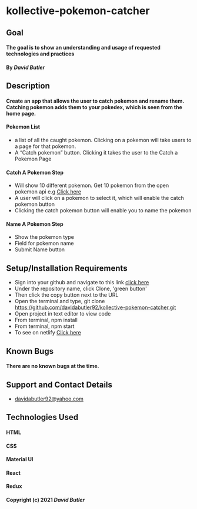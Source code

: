 # kollective-pokemon-catcher

## Goal 
#### The goal is to show an understanding and usage of requested technologies and practices
#### By _**David Butler**_

## Description
#### Create an app that allows the user to catch pokemon and rename them. Catching pokemon adds them to your pokedex, which is seen from the home page.

#### Pokemon List 
* a list of all the caught pokemon. Clicking on a pokemon will take users to a page for that pokemon.
* A “Catch pokemon” button. Clicking it takes the user to the Catch a Pokemon Page
#### Catch A Pokemon Step
* Will show 10 different pokemon. Get 10 pokemon from the open pokemon api e.g  [Click here](https://pokeapi.co/api/v2/pokemon?offset=20&limit=20)
* A user will click on a pokemon to select it, which will enable the catch pokemon button
* Clicking the catch pokemon button will enable you to name the pokemon
#### Name A Pokemon Step
* Show the pokemon type
* Field for pokemon name
* Submit Name button

## Setup/Installation Requirements
* Sign into your github and navigate to this link [click here](https://github.com/davidabutler92/kollective-pokemon-catcher.git) 
* Under the repository name, click Clone, 'green button'
* Then click the copy button next to the URL
* Open the terminal and type, git clone https://github.com/davidabutler92/kollective-pokemon-catcher.git
* Open project in text editor to view code
* From terminal, npm install
* From terminal, npm start
* To see on netlify [Click here]()

## Known Bugs 
#### There are no known bugs at the time.

## Support and Contact Details
* davidabutler92@yahoo.com

## Technologies Used 
#### HTML
#### CSS 
#### Material UI
#### React
#### Redux

#### Copyright (c) 2021 **_David Butler_**
